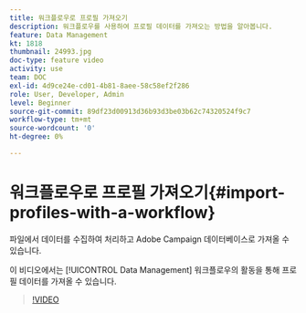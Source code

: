 ```yaml
---
title: 워크플로우로 프로필 가져오기
description: 워크플로우를 사용하여 프로필 데이터를 가져오는 방법을 알아봅니다.
feature: Data Management
kt: 1818
thumbnail: 24993.jpg
doc-type: feature video
activity: use
team: DOC
exl-id: 4d9ce24e-cd01-4b81-8aee-58c58ef2f286
role: User, Developer, Admin
level: Beginner
source-git-commit: 89df23d00913d36b93d3be03b62c74320524f9c7
workflow-type: tm+mt
source-wordcount: '0'
ht-degree: 0%

---
```


# 워크플로우로 프로필 가져오기{#import-profiles-with-a-workflow}

파일에서 데이터를 수집하여 처리하고 Adobe Campaign 데이터베이스로 가져올 수 있습니다.

이 비디오에서는 [!UICONTROL Data Management] 워크플로우의 활동을 통해 프로필 데이터를 가져올 수 있습니다.

>[!VIDEO](https://video.tv.adobe.com/v/24993?quality=12&learn=on)
